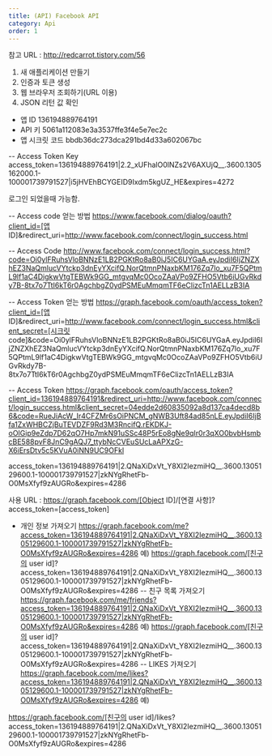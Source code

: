 ```yaml
---
title: (API) Facebook API
category: Api
order: 1
---
```


참고 URL : http://redcarrot.tistory.com/56
1. 새 애플리케이션 만들기
2. 인증과 토큰 생성
3. 웹 브라우저 조회하기(URL 이용)
3. JSON 리턴 값 확인

- 앱 ID
136194889764191
- API 키
5061a112083e3a3537ffe3f4e5e7ec2c
- 앱 시크릿 코드
bbdb36dc273dca291bd4d33a602067bc

-- Access Token Key
access_token=136194889764191|2.2_xUFhalO0lNZs2V6AXUjQ__.3600.1305162000.1-100001739791527|i5jHVEhBCYGEID9Ixdm5kgUZ_HE&expires=4272

로그인 되었을때 가능함.

-- Access code 얻는 방법 
https://www.facebook.com/dialog/oauth?client_id=[앱 ID]&redirect_uri=http://www.facebook.com/connect/login_success.html

-- Access Code
http://www.facebook.com/connect/login_success.html?code=Oi0ylFRuhsVloBNNzE1LB2PGKtRo8aB0iJ5IC6UYGaA.eyJpdiI6IjZNZXhEZ3NaQmlucVYtckp3dnEyYXcifQ.NorQtmnPNaxbKM176Zq7lo_xu7F5QPtmL9lf1aC4DigkwVtgTEBWk9GG_mtgvqMc0OcoZAaVPo9ZFHO5Vtb6iUGvRkdy7B-8tx7o7TtI6kT6r0AgchbgZ0ydPSMEuMmqmTF6eClizcTn1AELLzB3IA

-- Access Token 얻는 방법
https://graph.facebook.com/oauth/access_token?client_id=[앱 ID]&redirect_uri=http://www.facebook.com/connect/login_success.html&client_secret=[시크릿 code]&code=Oi0ylFRuhsVloBNNzE1LB2PGKtRo8aB0iJ5IC6UYGaA.eyJpdiI6IjZNZXhEZ3NaQmlucVYtckp3dnEyYXcifQ.NorQtmnPNaxbKM176Zq7lo_xu7F5QPtmL9lf1aC4DigkwVtgTEBWk9GG_mtgvqMc0OcoZAaVPo9ZFHO5Vtb6iUGvRkdy7B-8tx7o7TtI6kT6r0AgchbgZ0ydPSMEuMmqmTF6eClizcTn1AELLzB3IA

-- Access Token
https://graph.facebook.com/oauth/access_token?client_id=136194889764191&redirect_uri=http://www.facebook.com/connect/login_success.html&client_secret=04edde2d60835092a8d137ca4decd8b6&code=RueJiAcW_Ir4CFZMr6sOiPNCM_gNWB3Uft84ad85nLE.eyJpdiI6IjBfa1ZxWHBCZjBuTEVDZF9Rd3M3RncifQ.rEKDKJ-oOIGip9eZdp7D62qO7Hp7mkN91uSSc48P5rEo8gNe9qIr0r3qXO0bvbHsmbcBE588pvF8JnC9gAQJ7_ttybNcCVEuSUcLaAPXzG-X6iErsDtv5c5KVuA0iNN9UC9OFkl


access_token=136194889764191|2.QNaXiDxVt_Y8XI2IezmiHQ__.3600.1305129600.1-100001739791527|zkNYgRhetFb-O0MsXfyf9zAUGRo&expires=4286



사용 URL : https://graph.facebook.com/[Object ID]/[연결 사항]?access_token=[access_token]

- 개인 정보 가져오기
https://graph.facebook.com/me?access_token=136194889764191|2.QNaXiDxVt_Y8XI2IezmiHQ__.3600.1305129600.1-100001739791527|zkNYgRhetFb-O0MsXfyf9zAUGRo&expires=4286
예)
https://graph.facebook.com/[친구의 user id]?access_token=136194889764191|2.QNaXiDxVt_Y8XI2IezmiHQ__.3600.1305129600.1-100001739791527|zkNYgRhetFb-O0MsXfyf9zAUGRo&expires=4286
-- 친구 목록 가져오기
https://graph.facebook.com/me/friends?access_token=136194889764191|2.QNaXiDxVt_Y8XI2IezmiHQ__.3600.1305129600.1-100001739791527|zkNYgRhetFb-O0MsXfyf9zAUGRo&expires=4286
예)
https://graph.facebook.com/[친구의 user id]?access_token=136194889764191|2.QNaXiDxVt_Y8XI2IezmiHQ__.3600.1305129600.1-100001739791527|zkNYgRhetFb-O0MsXfyf9zAUGRo&expires=4286
-- LIKES 가져오기
https://graph.facebook.com/me/likes?access_token=136194889764191|2.QNaXiDxVt_Y8XI2IezmiHQ__.3600.1305129600.1-100001739791527|zkNYgRhetFb-O0MsXfyf9zAUGRo&expires=4286
예)

https://graph.facebook.com/[친구의 user id]/likes?access_token=136194889764191|2.QNaXiDxVt_Y8XI2IezmiHQ__.3600.1305129600.1-100001739791527|zkNYgRhetFb-O0MsXfyf9zAUGRo&expires=4286